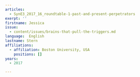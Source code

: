 ```yaml
---
articles:
  - SynE3_2017_16_roundtable-1-past-and-present-perpetrators
exerpt: ''
firstname: Jessica
issue:
  - content/issues/brains-that-pull-the-triggers.md
language:  English
lastname: Stern
affiliations:
  - affiliation: Boston University, USA
    positions: []
years:
  - 2017

---
```

